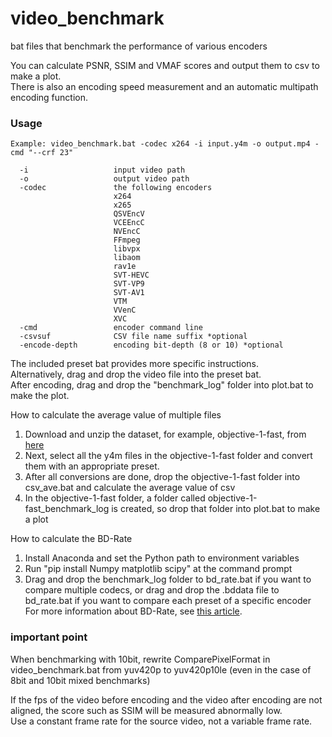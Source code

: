 # video_benchmark
bat files that benchmark the performance of various encoders

You can calculate PSNR, SSIM and VMAF scores and output them to csv to make a plot.  
There is also an encoding speed measurement and an automatic multipath encoding function.  

### Usage

```console
Example: video_benchmark.bat -codec x264 -i input.y4m -o output.mp4 -cmd "--crf 23"

  -i                   input video path
  -o                   output video path
  -codec               the following encoders
                       x264
                       x265
                       QSVEncV
                       VCEEncC
                       NVEncC
                       FFmpeg
                       libvpx
                       libaom
                       rav1e
                       SVT-HEVC
                       SVT-VP9
                       SVT-AV1
                       VTM
                       VVenC
                       XVC
  -cmd                 encoder command line
  -csvsuf              CSV file name suffix *optional
  -encode-depth        encoding bit-depth (8 or 10) *optional
```
The included preset bat provides more specific instructions.  
Alternatively, drag and drop the video file into the preset bat.  
After encoding, drag and drop the "benchmark_log" folder into plot.bat to make the plot.  

How to calculate the average value of multiple files  
1. Download and unzip the dataset, for example, objective-1-fast, from [here](https://media.xiph.org/video/derf/)  
2. Next, select all the y4m files in the objective-1-fast folder and convert them with an appropriate preset.  
3. After all conversions are done, drop the objective-1-fast folder into csv_ave.bat and calculate the average value of csv  
4. In the objective-1-fast folder, a folder called objective-1-fast_benchmark_log is created, so drop that folder into plot.bat to make a plot  

How to calculate the BD-Rate  
1. Install Anaconda and set the Python path to environment variables  
2. Run "pip install Numpy matplotlib scipy" at the command prompt  
3. Drag and drop the benchmark_log folder to bd_rate.bat if you want to compare multiple codecs, or drag and drop the .bddata file to bd_rate.bat if you want to compare each preset of a specific encoder  
For more information about BD-Rate, see [this article](https://streaminglearningcenter.com/encoding/compute-bd-rate-functions.html).  

### important point  
When benchmarking with 10bit, rewrite ComparePixelFormat in video_benchmark.bat from yuv420p to yuv420p10le (even in the case of 8bit and 10bit mixed benchmarks)

If the fps of the video before encoding and the video after encoding are not aligned, the score such as SSIM will be measured abnormally low.  
Use a constant frame rate for the source video, not a variable frame rate.  